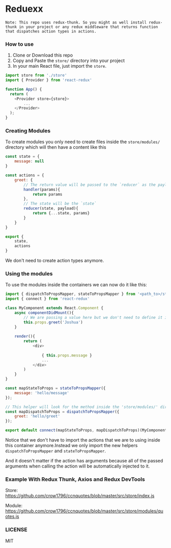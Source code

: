 # Reduexx

`
Note: This repo uses redux-thunk. So you might as well install redux-thunk in your project or any redux middleware that returns function that dispatches action types in actions.
`

### How to use
1. Clone or Download this repo
2. Copy and Paste the `store/` directory into your project
3. In your main React file, just import the `store`.
```js
import store from './store'
import { Provider } from 'react-redux'

function App() {
  return (
    <Provider store={store}>
        ...
    </Provider>
  );
}
```

### Creating Modules
To create modules you only need to create files inside the `store/modules/` directory which will then have a content like this
```js
const state = {
    message: null
}

const actions = {
    greet: {
        // The return value will be passed to the `reducer` as the payload
        handler(params){
            return params
        },
        // The state will be the `state`
        reducer(state, payload){
            return {...state, params}
        }
    }
}

export {
    state,
    actions
}
```
We don't need to create action types anymore.

### Using the modules
To use the modules inside the containers we can now do it like this:
```js
import { dispatchToPropsMapper, stateToPropsMapper } from '<path_to>/store/mappers';
import { connect } from 'react-redux'

class MyComponent extends React.Component {
    async componentDidMount(){
        // We are passing a value here but we don't need to define it in our 'mapDispatchToProps' anymore
        this.props.greet('Joshua')
    }
    
    render(){
        return (
            <div>
            
                { this.props.message }
                ...
            </div>
        )
    }
}

const mapStateToProps = stateToPropsMapper({
    message: 'hello/message'
});

// This helper will look for the method inside the 'store/modules/' directory and inside the actions property.
const mapDispatchToProps = dispatchToPropsMapper({
    greet: 'hello/greet'
});

export default connect(mapStateToProps, mapDispatchToProps)(MyComponent)
```

Notice that we don't have to import the actions that we are to using inside this container anymore.Instead we only import the new helpers `dispatchToPropsMapper` and `stateToPropsMapper`.

And it doesn't matter if the action has arguments because all of the passed arguments when calling the action will be automatically injected to it.

### Example With Redux Thunk, Axios and Redux DevTools
Store: https://github.com/crow1796/ccnquotes/blob/master/src/store/index.js

Module: https://github.com/crow1796/ccnquotes/blob/master/src/store/modules/quotes.js

### LICENSE
MIT
